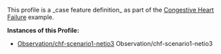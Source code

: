 This profile is a \_case feature definition\_ as part of the [Congestive Heart Failure](examples-chf.html) example.

**Instances of this Profile:**

*   [Observation/chf-scenario1-netio3](Observation-chf-scenario1-netio3.html) Observation/chf-scenario1-netio3